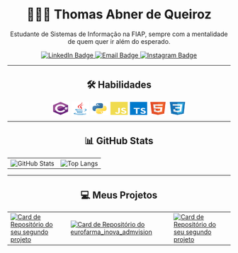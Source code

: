 <h1 align="center">👩🏻‍💻 Thomas Abner de Queiroz</h1>

<p align="center">
  Estudante de Sistemas de Informação na FIAP, sempre com a mentalidade de quem quer ir além do esperado.
</p>

<p align="center">
  <a href="https://www.linkedin.com/in/thomas-abner-de-queiroz" target="_blank">
    <img src="https://img.shields.io/badge/LinkedIn-0077B5?style=for-the-badge&logo=linkedin&logoColor=white" alt="LinkedIn Badge"/>
  </a>
  <a href="mailto:thomasjml10@gmail.com" target="_blank">
    <img src="https://img.shields.io/badge/-Email-000?style=for-the-badge&logo=microsoft-outlook&logoColor=007BFF" alt="Email Badge"/>
  </a>
  <a href="https://instagram.com/thomasthz" target="_blank">
    <img src="https://img.shields.io/badge/-Instagram-%23E4405F?style=for-the-badge&logo=instagram&logoColor=white" alt="Instagram Badge"/>
  </a>
</p>

---

<h2 align="center">🛠️ Habilidades</h2>
<p align="center">
  <img align="center" alt="C#" height="30" width="40" src="https://raw.githubusercontent.com/devicons/devicon/master/icons/csharp/csharp-original.svg" title="C#">
  <img align="center" alt="Java" height="30" width="40" src="https://raw.githubusercontent.com/devicons/devicon/master/icons/java/java-original.svg" title="Java">
  <img align="center" alt="Python" height="30" width="40" src="https://raw.githubusercontent.com/devicons/devicon/master/icons/python/python-original.svg" title="Python">
  <img align="center" alt="JavaScript" height="30" width="40" src="https://raw.githubusercontent.com/devicons/devicon/master/icons/javascript/javascript-plain.svg" title="JavaScript">
  <img align="center" alt="TypeScript" height="30" width="40" src="https://raw.githubusercontent.com/devicons/devicon/master/icons/typescript/typescript-plain.svg" title="TypeScript">
  <img align="center" alt="HTML" height="30" width="40" src="https://raw.githubusercontent.com/devicons/devicon/master/icons/html5/html5-original.svg" title="HTML5">
  <img align="center" alt="CSS" height="30" width="40" src="https://raw.githubusercontent.com/devicons/devicon/master/icons/css3/css3-original.svg" title="CSS3">
</p>

---

<h2 align="center">📊 GitHub Stats</h2>
<table align="center">
  <tr>
    <td>
      <img 
        align="center" 
        alt="GitHub Stats" 
        src="https://github-readme-stats.vercel.app/api?username=Thomasaqx&show_icons=true&theme=tokyonight&include_all_commits=true&locale=pt-br" 
      />
    </td>
    <td>
      <img 
        align="center" 
        alt="Top Langs" 
        src="https://github-readme-stats.vercel.app/api/top-langs/?username=thomasaqx&theme=tokyonight&layout=compact&custom_title=Tecnologias&langs_count=9" 
      />
    </td>
  </tr>
</table>

---
<h2 align="center">💻 Meus Projetos</h2>
<table align="center">
  <tr>
    <td>
      <a href=https://github.com/thomasaqx/.net-fundamentos-desafio">
        <img src="https://github-readme-stats.vercel.app/api/pin/?username=thomasaqx&repo=.net-fundamentos-desafio&bg_color=000&border_color=30A3DC&show_icons=true&icon_color=30A3DC&title_color=E94D5F&text_color=FFF" alt="Card de Repositório do seu segundo projeto">
      </a>
    </td>
    <td>
      <a href="https://github.com/thomasaqx/eurofarma_inova_admvision">
        <img src="https://github-readme-stats.vercel.app/api/pin/?username=thomasaqx&repo=eurofarma_inova_admvision&bg_color=000&border_color=30A3DC&show_icons=true&icon_color=30A3DC&title_color=E94D5F&text_color=FFF" alt="Card de Repositório do eurofarma_inova_admvision">
      </a>
    </td>
    <td>
      <a href=https://github.com/thomasaqx/.net-fundamentos-desafio">
        <img src="https://github-readme-stats.vercel.app/api/pin/?username=thomasaqx&repo=.net-fundamentos-desafio&bg_color=000&border_color=30A3DC&show_icons=true&icon_color=30A3DC&title_color=E94D5F&text_color=FFF" alt="Card de Repositório do seu segundo projeto">
      </a>
    </td>
  </tr>
</table>
